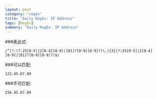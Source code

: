 ```yaml
---
layout: post
category: "regex"
title: "Daily RegEx: IP Address"
tags: [RegEx]
summary: "Daily RegEx: IP Address"
---
```

###表达式:

	/^(?:(?:25[0-5]|2[0-4][0-9]|[01]?[0-9][0-9]?)\.){3}(?:25[0-5]|2[0-4][0-9]|[01]?[0-9][0-9]?)$/ 

###可以匹配:

	123.45.67.89

###不可匹配:

	256.45.67.89

